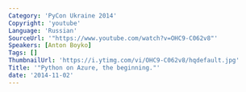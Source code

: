 ```yaml
---
Category: 'PyCon Ukraine 2014'
Copyright: 'youtube'
Language: 'Russian'
SourceUrl: '"https://www.youtube.com/watch?v=OHC9-C062v8"'
Speakers: [Anton Boyko]
Tags: []
ThumbnailUrl: 'https://i.ytimg.com/vi/OHC9-C062v8/hqdefault.jpg'
Title: '"Python on Azure, the beginning."'
date: '2014-11-02'
---
```


